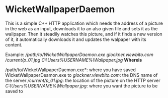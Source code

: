 # WicketWallpaperDaemon

This is a simple C++ HTTP application which needs the address of a picture in the web as an input, downloads it to an also given file and sets it as the wallpaper. Then it steadily watches this picture, and if it finds a new version of it, it automatically 
downloads it and updates the walpaper with its content.

Example: */path/to/WicketWallpaperDaemon.exe glockner.viewbito.com /current/p_01.jpg C:\Users\%USERNAME%\Wallpaper.jpg*
**Whereis**

/path/to/WicketWallpaperDaemon.exe*: where you have saved WicketWallpaperDeamon.exe to
*glockner.viewbito.com*: the DNS name of the server
*/current/p_01.jpg*: the location of the picture on the HTTP server
*C:\Users\%USERNAME%\Wallpaper.jpg*: where you want the picture to be saved to
